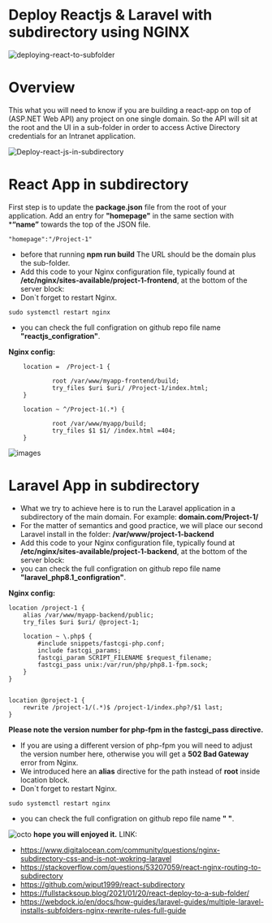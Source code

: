 # Deploy Reactjs & Laravel with subdirectory using NGINX
![deploying-react-to-subfolder](https://user-images.githubusercontent.com/71556060/180983908-83280295-3047-4f30-93ac-f8a46e85b6d4.png)
# Overview
This what you will need to know if you are building a react-app on top of (ASP.NET Web API) any project on one single domain. So the API will sit at the root and the UI in a sub-folder in order to access Active Directory credentials for an Intranet application.

![Deploy-react-js-in-subdirectory](https://user-images.githubusercontent.com/71556060/180984366-a1a0f1ff-6d66-4e4a-a5ca-846d1b8f9b23.jpg)
# React App in subdirectory

First step is to update the **package.json** file from the root of your application.
Add an entry for **"homepage"** in the same section with ***“name”** towards the top of the JSON file.
```
"homepage":"/Project-1"
```
- before that running **npm run build** The URL should be the domain plus the sub-folder.
- Add this code to your Nginx configuration file, typically found at **/etc/nginx/sites-available/project-1-frontend**, at the bottom of the server block:
- Don`t forget to restart Nginx.
```
sudo systemctl restart nginx
```
- you can check the full configration on github repo file name **"reactjs_configration"**.


**Nginx config:**
```
    location =  /Project-1 {

            root /var/www/myapp-frontend/build;
            try_files $uri $uri/ /Project-1/index.html;
    }

    location ~ ^/Project-1(.*) {

            root /var/www/myapp/build;
            try_files $1 $1/ /index.html =404;
    }
```

![images](https://user-images.githubusercontent.com/71556060/180982085-391685d5-1dce-44ff-bf7b-a36019bc180b.png)

# Laravel App in subdirectory

- What we try to achieve here is to run the Laravel application in a subdirectory of the main domain. For example: **domain.com/Project-1/**
- For the matter of semantics and good practice, we will place our second Laravel install in the folder: **/var/www/project-1-backend**
- Add this code to your Nginx configuration file, typically found at **/etc/nginx/sites-available/project-1-backend**, at the bottom of the server block:
- you can check the full configration on github repo file name **"laravel_php8.1_configration"**.

**Nginx config:**
```
location /project-1 {
    alias /var/www/myapp-backend/public;
    try_files $uri $uri/ @project-1;

    location ~ \.php$ {
        #include snippets/fastcgi-php.conf;
        include fastcgi_params;
        fastcgi_param SCRIPT_FILENAME $request_filename;
        fastcgi_pass unix:/var/run/php/php8.1-fpm.sock;
    }
}


location @project-1 {
    rewrite /project-1/(.*)$ /project-1/index.php?/$1 last;
}
```

**Please note the version number for php-fpm in the fastcgi_pass directive.**
- If you are using a different version of php-fpm you will need to adjust the version number here, otherwise you will get a **502 Bad Gateway** error from Nginx.
- We introduced here an **alias** directive for the path instead of **root** inside location block. 
- Don`t forget to restart Nginx.
```
sudo systemctl restart nginx
```
- you can check the full configration on github repo file name **" "**.


![octo](https://user-images.githubusercontent.com/71556060/180984837-af4909db-8638-43bf-9fd6-808cb376c0c7.png)
**hope you will enjoyed it.**
LINK:
- https://www.digitalocean.com/community/questions/nginx-subdirectory-css-and-js-not-wokring-laravel
- https://stackoverflow.com/questions/53207059/react-nginx-routing-to-subdirectory
- https://github.com/wiput1999/react-subdirectory
- https://fullstacksoup.blog/2021/01/20/react-deploy-to-a-sub-folder/
- https://webdock.io/en/docs/how-guides/laravel-guides/multiple-laravel-installs-subfolders-nginx-rewrite-rules-full-guide
